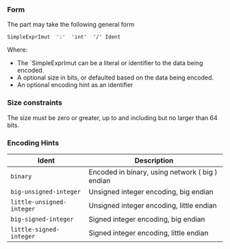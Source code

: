 ### Form

The part may take the following general form

```ebnf
SimpleExprImut  ':'  'int'  '/' Ident 
```

Where:
* The `SimpleExprImut can be a literal or identifier to the data being encoded.
* A optional size in bits, or defaulted based on the data being encoded.
* An optional encoding hint as an identifier

### Size constraints

The size must be zero or greater, up to and including but no larger than 64 bits.

### Encoding Hints

|Ident|Description|
|---|---|
|`binary`|Encoded in binary, using network ( big ) endian|
|`big-unsigned-integer`|Unsigned integer encoding, big endian|
|`little-unsigned-integer`|Unsigned integer encoding, little endian|
|`big-signed-integer`|Signed integer encoding, big endian|
|`little-signed-integer`|Signed integer encoding, little endian|


